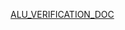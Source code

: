 [ALU_VERIFICATION_DOC](https://1drv.ms/w/c/73b1f81e174db4a2/ERiOTutkEdpOmnlyKHJ_S2sBz4PUun0q9k4oFleJn0LFuA?e=jhDMZo)
